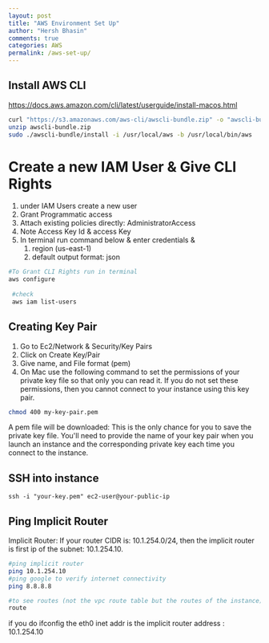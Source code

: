 ```yaml
---
layout: post
title: "AWS Environment Set Up"
author: "Hersh Bhasin"
comments: true
categories: AWS
permalink: /aws-set-up/
---
```




## Install AWS CLI

https://docs.aws.amazon.com/cli/latest/userguide/install-macos.html

```bash
curl "https://s3.amazonaws.com/aws-cli/awscli-bundle.zip" -o "awscli-bundle.zip"
unzip awscli-bundle.zip
sudo ./awscli-bundle/install -i /usr/local/aws -b /usr/local/bin/aws
```



# Create a new IAM User & Give CLI Rights

1. under IAM Users create a new user
2. Grant Programmatic access
3. Attach existing policies directly: AdministratorAccess
4. Note Access Key Id & access Key
5. In terminal run command below & enter credentials &
   1. region (us-east-1)
   2. default output format: json

```bash
#To Grant CLI Rights run in terminal
aws configure
   
 #check
 aws iam list-users
```



## Creating Key Pair

1. Go to Ec2/Network & Security/Key Pairs
2. Click on Create Key/Pair
3. Give name, and File format (pem)
4. On Mac use the following command to set the permissions of your private key file so that only you can read it. If you do not set these permissions, then you cannot connect to your instance using this key pair.

```bash
chmod 400 my-key-pair.pem
```

A pem file will be downloaded: This is the only chance for you to save the private key file. You'll need to provide the name of your key pair when you launch an instance and the corresponding private key each time you connect to the instance.



## SSH into instance

```
ssh -i "your-key.pem" ec2-user@your-public-ip
```



## Ping Implicit Router

Implicit Router: If your router CIDR is: 10.1.254.0/24, then the implicit router is first ip of the subnet: 10.1.254.10. 

```bash
#ping implicit router
ping 10.1.254.10
#ping google to verify internet connectivity
ping 8.8.8.8

#to see routes (not the vpc route table but the routes of the instance)
route
```

if you do ifconfig the eth0 inet addr is the implicit router address : 10.1.254.10